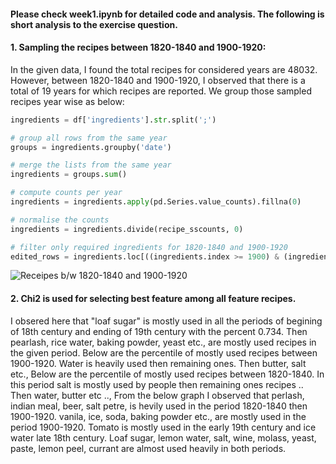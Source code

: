 
#### Please check week1.ipynb for detailed code and analysis. The following is short analysis to the exercise question.

#### 1. Sampling the recipes between 1820-1840 and 1900-1920:

In the given data, I found the total recipes for considered years are 48032. 
However, between 1820-1840 and 1900-1920, I observed that there is a total of 19 years for which recipes are reported. 
We group those sampled recipes year wise as below:


```py
ingredients = df['ingredients'].str.split(';')

# group all rows from the same year
groups = ingredients.groupby('date')

# merge the lists from the same year
ingredients = groups.sum()

# compute counts per year
ingredients = ingredients.apply(pd.Series.value_counts).fillna(0)

# normalise the counts
ingredients = ingredients.divide(recipe_sscounts, 0)

# filter only required ingredients for 1820-1840 and 1900-1920
edited_rows = ingredients.loc[((ingredients.index >= 1900) & (ingredients.index <= 1920)) | ((ingredients.index >= 1820) & (ingredients.index <= 1840))]
```

![Receipes b/w 1820-1840 and 1900-1920](Recipes_between_1820-40_and_1900-20.jpesg)



#### 2. Chi2 is used for selecting best feature among all feature recipes. 
I obsered here that "loaf sugar" is mostly used in all the periods of begining of 18th century and ending of 19th century with the percent 0.734. Then pearlash, rice water, baking powder, yeast etc., are mostly used recipes in the given period.
Below are the percentile of mostly used recipes between 1900-1920. Water is heavily used then remaining ones. Then butter, salt etc.,
Below are the percentile of mostly used recipes between 1820-1840. In this period salt is mostly used by people then remaining ones recipes .. Then water, butter etc ..,
From the below graph I observed that perlash, indian meal, beer, salt petre, is hevily used in the period 1820-1840 then 1900-1920. 
vanila, ice, soda, baking powder etc., are mostly used in the period 1900-1920. Tomato is mostly used in the early 19th century and ice water late 18th century. Loaf sugar, lemon water, salt, wine, molass, yeast, paste, lemon peel, currant are almost used heavily in both periods.